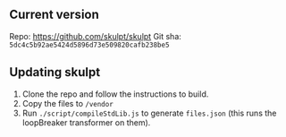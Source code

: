 ## Current version

Repo: https://github.com/skulpt/skulpt
Git sha: `5dc4c5b92ae5424d5896d73e509820cafb238be5`

## Updating skulpt

1. Clone the repo and follow the instructions to build.
2. Copy the files to `/vendor`
3. Run `./script/compileStdLib.js` to generate `files.json` (this runs the
loopBreaker transformer on them).

